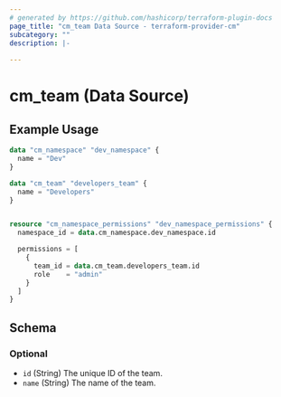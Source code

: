 ```yaml
---
# generated by https://github.com/hashicorp/terraform-plugin-docs
page_title: "cm_team Data Source - terraform-provider-cm"
subcategory: ""
description: |-
  
---
```


# cm_team (Data Source)



## Example Usage

```terraform
data "cm_namespace" "dev_namespace" {
  name = "Dev"
}

data "cm_team" "developers_team" {
  name = "Developers"
}


resource "cm_namespace_permissions" "dev_namespace_permissions" {
  namespace_id = data.cm_namespace.dev_namespace.id

  permissions = [
    {
      team_id = data.cm_team.developers_team.id
      role    = "admin"
    }
  ]
}
```

<!-- schema generated by tfplugindocs -->
## Schema

### Optional

- `id` (String) The unique ID of the team.
- `name` (String) The name of the team.
